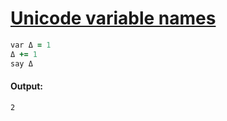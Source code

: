 [1]: http://rosettacode.org/wiki/Unicode_variable_names

# [Unicode variable names][1]

```ruby
var Δ = 1
Δ += 1
say Δ
```

#### Output:
```
2
```

